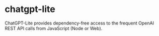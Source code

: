 # chatgpt-lite
ChatGPT-Lite provides dependency-free access to the frequent OpenAI REST API calls from JavaScript (Node or Web).
